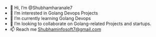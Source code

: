 - 👋 Hi, I’m @Shubhamharanale7
- 👀 I’m interested in Golang Devops Projects
- 🌱 I’m currently learning Golang Devops 
- 💞️ I’m looking to collaborate on Golang-related Projects and startups.
- 📫 Reach me Shubhaminfosoft7@gmail.com

<!---
Shubhamharanale7/Shubhamharanale7 is a ✨ special ✨ repository because its `README.md` (this file) appears on your GitHub profile.
You can click the Preview link to take a look at your changes.
--->
